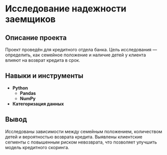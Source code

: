 # Исследование надежности заемщиков


## Описание проекта

Проект проведён для кредитного отдела банка. Цель исследования — определить, как семейное положение и наличие детей у клиента влияют на возврат кредита в срок. 


## Навыки и инструменты

- **Python**
    - **Pandas**
    - **NumPy**
- **Категоризация данных**


## Вывод

Исследованы зависимости между семейным положением, количеством детей и вероятностью возврата кредита. Выявлены клиентские сегменты с повышенным риском невозврата, что позволяет улучшить модель кредитного скоринга. 